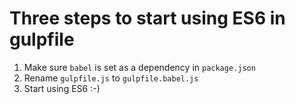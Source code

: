 # Three steps to start using ES6 in gulpfile

1. Make sure `babel` is set as a dependency in `package.json`
1. Rename `gulpfile.js` to `gulpfile.babel.js`
1. Start using ES6 :-)
